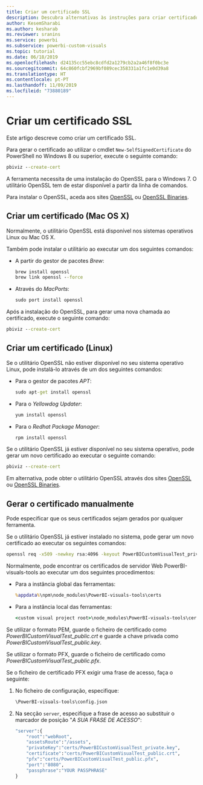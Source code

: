 ```yaml
---
title: Criar um certificado SSL
description: Descubra alternativas às instruções para criar certificados manualmente para o servidor de programação
author: KesemSharabi
ms.author: kesharab
ms.reviewer: sranins
ms.service: powerbi
ms.subservice: powerbi-custom-visuals
ms.topic: tutorial
ms.date: 06/18/2019
ms.openlocfilehash: d24135cc55ebc8cdfd2a1279cb2a2a46f8f0bc3e
ms.sourcegitcommit: 64c860fcbf2969bf089cec358331a1fc1e0d39a8
ms.translationtype: HT
ms.contentlocale: pt-PT
ms.lasthandoff: 11/09/2019
ms.locfileid: "73880189"
---
```

# <a name="create-an-ssl-certificate"></a>Criar um certificado SSL

Este artigo descreve como criar um certificado SSL.

Para gerar o certificado ao utilizar o cmdlet `New-SelfSignedCertificate` do PowerShell no Windows 8 ou superior, execute o seguinte comando:

```cmd
pbiviz --create-cert
```

A ferramenta necessita de uma instalação do OpenSSL para o Windows 7. O utilitário OpenSSL tem de estar disponível a partir da linha de comandos.

Para instalar o OpenSSL, aceda aos sites [OpenSSL](https://www.openssl.org) ou [OpenSSL Binaries](https://wiki.openssl.org/index.php/Binaries).



## <a name="create-a-certificate-mac-os-x"></a>Criar um certificado (Mac OS X)

Normalmente, o utilitário OpenSSL está disponível nos sistemas operativos Linux ou Mac OS X.

Também pode instalar o utilitário ao executar um dos seguintes comandos:
* A partir do gestor de pacotes *Brew*:

    ```cmd
    brew install openssl
    brew link openssl --force
    ```

* Através do *MacPorts*:

    ```cmd
    sudo port install openssl
    ```

Após a instalação do OpenSSL, para gerar uma nova chamada ao certificado, execute o seguinte comando:

```cmd
pbiviz --create-cert
```

## <a name="create-a-certificate-linux"></a>Criar um certificado (Linux)

Se o utilitário OpenSSL não estiver disponível no seu sistema operativo Linux, pode instalá-lo através de um dos seguintes comandos:

* Para o gestor de pacotes *APT*:

    ```cmd
    sudo apt-get install openssl
    ```

* Para o *Yellowdog Updater*:

    ```cmd
    yum install openssl
    ```

* Para o *Redhat Package Manager*:

    ```cmd
    rpm install openssl
    ```

Se o utilitário OpenSSL já estiver disponível no seu sistema operativo, pode gerar um novo certificado ao executar o seguinte comando:

```cmd
pbiviz --create-cert
```

Em alternativa, pode obter o utilitário OpenSSL através dos sites [OpenSSL](https://www.openssl.org) ou [OpenSSL Binaries](https://wiki.openssl.org/index.php/Binaries).

## <a name="generate-the-certificate-manually"></a>Gerar o certificado manualmente

Pode especificar que os seus certificados sejam gerados por qualquer ferramenta.

Se o utilitário OpenSSL já estiver instalado no sistema, pode gerar um novo certificado ao executar os seguintes comandos:

```cmd
openssl req -x509 -newkey rsa:4096 -keyout PowerBICustomVisualTest_private.key -out PowerBICustomVisualTest_public.crt -days 365
```

Normalmente, pode encontrar os certificados de servidor Web PowerBI-visuals-tools ao executar um dos seguintes procedimentos:

* Para a instância global das ferramentas:

    ```cmd
    %appdata%\npm\node_modules\PowerBI-visuals-tools\certs
    ```

* Para a instância local das ferramentas:

    ```cmd
    <custom visual project root>\node_modules\PowerBI-visuals-tools\certs
    ```

Se utilizar o formato PEM, guarde o ficheiro de certificado como *PowerBICustomVisualTest_public.crt* e guarde a chave privada como *PowerBICustomVisualTest_public.key*.

Se utilizar o formato PFX, guarde o ficheiro de certificado como *PowerBICustomVisualTest_public.pfx*.

Se o ficheiro de certificado PFX exigir uma frase de acesso, faça o seguinte:
1. No ficheiro de configuração, especifique:

    ```cmd
    \PowerBI-visuals-tools\config.json
    ```

1. Na secção `server`, especifique a frase de acesso ao substituir o marcador de posição "*A SUA FRASE DE ACESSO*":

    ```cmd
    "server":{
        "root":"webRoot",
        "assetsRoute":"/assets",
        "privateKey":"certs/PowerBICustomVisualTest_private.key",
        "certificate":"certs/PowerBICustomVisualTest_public.crt",
        "pfx":"certs/PowerBICustomVisualTest_public.pfx",
        "port":"8080",
        "passphrase":"YOUR PASSPHRASE"
    }
    ```
